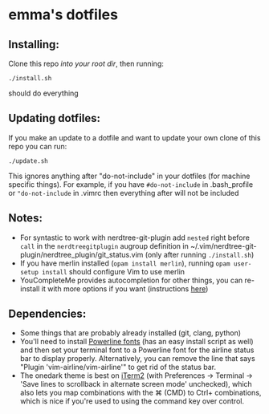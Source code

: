 <h1>emma's dotfiles</h1>

<h2>Installing:</h2>

Clone this repo <em>into your root dir</em>, then running:

```
./install.sh
``` 

should do everything

<h2>Updating dotfiles:</h2>

If you make an update to a dotfile and want to update your own clone of this repo you can run:

```
./update.sh
``` 

This ignores anything after "do-not-include" in your dotfiles (for machine specific things).
For example, if you have `#do-not-include` in .bash_profile or `"do-not-include`
in .vimrc then everything after will not be included

<h2>Notes:</h2>

- For syntastic to work with nerdtree-git-plugin add `nested` right before `call` in the `nerdtreegitplugin` augroup definition in ~/.vim/nerdtree-git-plugin/nerdtree_plugin/git_status.vim (only after running `./install.sh`)
- If you have merlin installed (`opam install merlin`), running `opam user-setup install` should configure Vim to use merlin
- YouCompleteMe provides autocompletion for other things, you can re-install it with more options if you want (instructions [here](https://valloric.github.io/YouCompleteMe/))

<h2>Dependencies:</h2>

- Some things that are probably already installed (git, clang, python)
- You'll need to install [Powerline fonts](https://github.com/powerline/fonts) (has an easy install
script as well) and then set your terminal font to a Powerline font for the airline status bar to
display properly. Alternatively, you can remove the line that says "Plugin 'vim-airline/vim-airline'"
to get rid of the status bar.
- The onedark theme is best on [iTerm2](https://www.iterm2.com/) (with Preferences -> Terminal -> 'Save lines to scrollback in alternate screen mode' unchecked), which also lets you
map combinations with the ⌘ (CMD) to Ctrl+<key> combinations, which is nice if you're used to using the command key over control.
